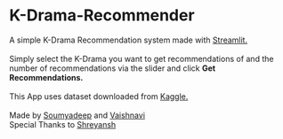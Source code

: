# K-Drama-Recommender

A simple K-Drama Recommendation system made with [Streamlit.](https://streamlit.io/)
<br><br>
Simply select the K-Drama you want to get recommendations of and the number of recommendations via the slider and click <b>Get Recommendations.</b>
<br><br>
This App uses dataset downloaded from [Kaggle.](https://www.kaggle.com/datasets/chanoncharuchinda/top-100-korean-drama-mydramalist)
<br><br>
Made by [Soumyadeep](https://github.com/Soumyadeep-rick) and [Vaishnavi](https://github.com/vaeeshnavee)
<br>
Special Thanks to [Shreyansh](https://shrey208.github.io)

